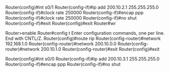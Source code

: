 
Router(config)#int s0/1
Router(config-if)#ip add 200.10.2.1 255.255.255.0
Router(config-if)#clock rate 250000
Router(config-if)#encap ppp
Router(config-if)#clock rate 250000
Router(config-if)#no shut
Router(config-if)#exit
Router(config)#exit
Router#wr

Router>enable
Router#config t
Enter configuration commands, one per line.  End with CNTL/Z.
Router(config)#route rip
Router(config-router)#network 192.168.1.0
Router(config-router)#network 200.10.0.0
Router(config-router)#network 200.10.1.0
Router(config-router)#exit
Router(config)#exit


Router(config)#int s0/0
Router(config-if)#ip add 200.10.3.1 255.255.255.0
Router(config-if)#encap ppp
Router(config-if)#no shut

